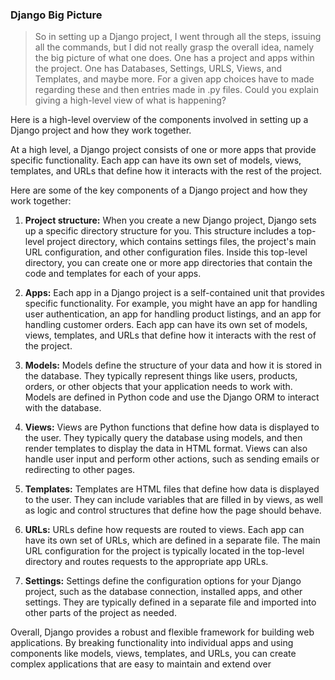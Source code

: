 ### Django Big Picture 

> So in setting up a Django project, I went through all the steps, issuing all the commands, but I did not really grasp the overall idea, namely the big picture of what one does. One has a project and apps within the project. One has Databases, Settings, URLS, Views, and Templates, and maybe more. For a given app choices have to made regarding these and then entries made in .py files. Could you explain giving a high-level view of what is happening?  

Here is a high-level overview of the components involved in setting up a Django project and how they work together.

At a high level, a Django project consists of one or more apps that provide specific functionality. Each app can have its own set of models, views, templates, and URLs that define how it interacts with the rest of the project.

Here are some of the key components of a Django project and how they work together:

1. **Project structure:** When you create a new Django project, Django sets up a specific directory structure for you. This structure includes a top-level project directory, which contains settings files, the project's main URL configuration, and other configuration files. Inside this top-level directory, you can create one or more app directories that contain the code and templates for each of your apps.

2. **Apps:** Each app in a Django project is a self-contained unit that provides specific functionality. For example, you might have an app for handling user authentication, an app for handling product listings, and an app for handling customer orders. Each app can have its own set of models, views, templates, and URLs that define how it interacts with the rest of the project.

3. **Models:** Models define the structure of your data and how it is stored in the database. They typically represent things like users, products, orders, or other objects that your application needs to work with. Models are defined in Python code and use the Django ORM to interact with the database.

4. **Views:** Views are Python functions that define how data is displayed to the user. They typically query the database using models, and then render templates to display the data in HTML format. Views can also handle user input and perform other actions, such as sending emails or redirecting to other pages.

5. **Templates:** Templates are HTML files that define how data is displayed to the user. They can include variables that are filled in by views, as well as logic and control structures that define how the page should behave.

6. **URLs:** URLs define how requests are routed to views. Each app can have its own set of URLs, which are defined in a separate file. The main URL configuration for the project is typically located in the top-level directory and routes requests to the appropriate app URLs.

7. **Settings:** Settings define the configuration options for your Django project, such as the database connection, installed apps, and other settings. They are typically defined in a separate file and imported into other parts of the project as needed.

Overall, Django provides a robust and flexible framework for building web applications. By breaking functionality into individual apps and using components like models, views, templates, and URLs, you can create complex applications that are easy to maintain and extend over

